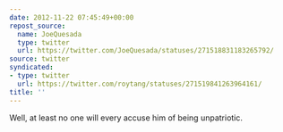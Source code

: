 ```yaml
---
date: 2012-11-22 07:45:49+00:00
repost_source:
  name: JoeQuesada
  type: twitter
  url: https://twitter.com/JoeQuesada/statuses/271518831183265792/
source: twitter
syndicated:
- type: twitter
  url: https://twitter.com/roytang/statuses/271519841263964161/
title: ''
---
```


Well, at least no one will every accuse him of being unpatriotic.